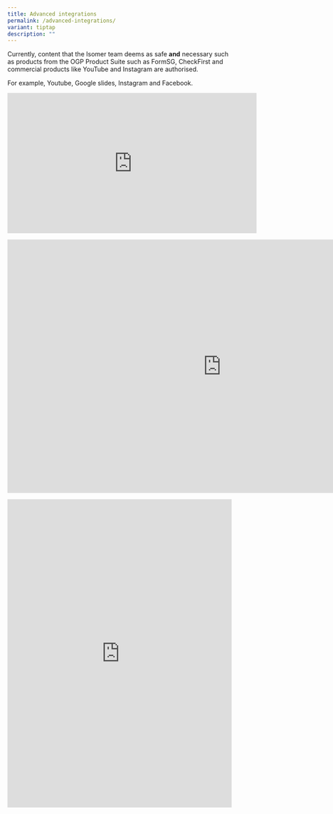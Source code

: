 ```yaml
---
title: Advanced integrations
permalink: /advanced-integrations/
variant: tiptap
description: ""
---
```

<p>Currently, content that the Isomer team deems as safe <strong>and</strong> necessary
such as products from the OGP Product Suite such as FormSG, CheckFirst
and commercial products like YouTube and Instagram are authorised.</p>
<p></p>
<p>For example, Youtube, Google slides, Instagram and Facebook.</p>
<div class="iframe-wrapper">
<iframe height="315" width="560" allowfullscreen="true" frameborder="0" src="https://www.youtube.com/embed/6yW8TLKbHyc?si=SnKvCWDVVppGonb4"></iframe>
</div>
<p></p>
<div class="iframe-wrapper">
<iframe height="569" width="960" allowfullscreen="true" frameborder="0" src="https://docs.google.com/presentation/d/e/2PACX-1vRg3veX44L_rfLVk075B60EWFHrLARSJTsHL5WgF4z4EXxwTgEXssL7weHsmVKZMbjlDYkwhMyvLS60/embed?start=false&amp;loop=false&amp;delayms=3000"></iframe>
</div>
<p></p>
<div class="iframe-wrapper">
<iframe style="border:none;overflow:hidden" height="692" width="100%" allowfullscreen="true" frameborder="0" src="https://www.facebook.com/plugins/post.php?href=https%3A%2F%2Fwww.facebook.com%2FNDPeeps%2Fposts%2Fpfbid02R6Ciwi56TNoyykF8GjUadPk7ee4Afb3mMCbQg6cU455i7BzCniosotzf2nqDYp4pl&amp;show_text=true&amp;width=500"></iframe>
</div>
<p></p>